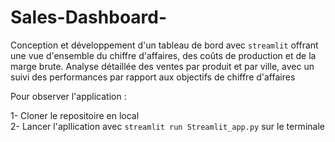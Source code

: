 # Sales-Dashboard-


Conception et développement d'un tableau de bord avec `streamlit` offrant une vue d'ensemble du chiffre d'affaires, des coûts de production et de la marge brute. 
Analyse détaillée des ventes par produit et par ville, avec un suivi des performances par rapport aux objectifs de chiffre d'affaires

Pour observer l'application :

1- Cloner le repositoire en local  
2- Lancer l'apllication avec `streamlit run Streamlit_app.py` sur le terminale 
